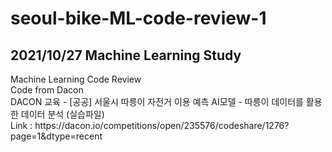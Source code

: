 # seoul-bike-ML-code-review-1
<p>
<h2>2021/10/27 Machine Learning Study</h2>
Machine Learning Code Review<br>
Code from Dacon<br>
DACON 교육 - [공공] 서울시 따릉이 자전거 이용 예측 AI모델 - 따릉이 데이터를 활용한 데이터 분석 (실습파일)<br>
Link : https://dacon.io/competitions/open/235576/codeshare/1276?page=1&dtype=recent<br>
</p>
